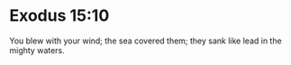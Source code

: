 # Exodus 15:10

You blew with your wind; the sea covered them; they sank like lead in the mighty waters.
